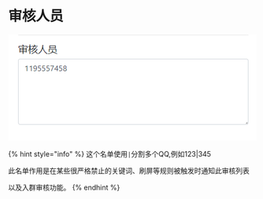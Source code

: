 # 审核人员

![](../../.gitbook/assets/image%20%2812%29.png)

{% hint style="info" %}
 这个名单使用`|`分割多个QQ,例如123\|345

此名单作用是在某些很严格禁止的关键词、刷屏等规则被触发时通知此审核列表

以及入群审核功能。
{% endhint %}




